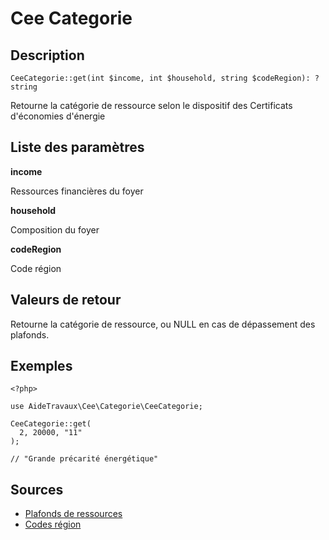 # Cee Categorie

## Description

```
CeeCategorie::get(int $income, int $household, string $codeRegion): ?string
```

Retourne la catégorie de ressource selon le dispositif des Certificats d'économies d'énergie

## Liste des paramètres

**income**

Ressources financières du foyer

**household**

Composition du foyer

**codeRegion**

Code région

## Valeurs de retour

Retourne la catégorie de ressource, ou NULL en cas de dépassement des plafonds.

## Exemples

```
<?php>

use AideTravaux\Cee\Categorie\CeeCategorie;

CeeCategorie::get(
  2, 20000, "11"
);

// "Grande précarité énergétique"

```

## Sources

- [Plafonds de ressources](https://www.legifrance.gouv.fr/affichTexte.do?cidTexte=JORFTEXT000030001603)
- [Codes région](https://www.insee.fr/fr/information/2114819)
